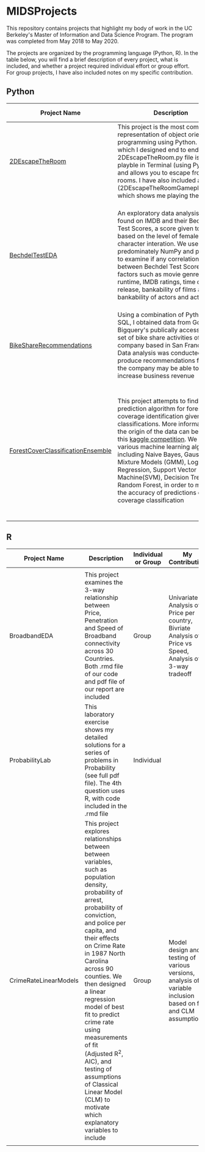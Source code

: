 # MIDSProjects

This repository contains projects that highlight my body of work in the UC Berkeley's Master of Information and Data Science Program.  The program was completed from May 2018 to May 2020.

The projects are organized by the programming language (Python, R).  In the table below, you will find a brief description of every project, what is included, and whether a project required individual effort or group effort.  For group projects, I have also included notes on my specific contribution. 

## Python 

|Project Name|Description|Individual or Group|My Contribution|
|---|---|---|---|
|[2DEscapeTheRoom](https://github.com/dwang-ischool/MIDSProjects/tree/master/Python/2DEscapeTheRoom)|This project is the most complete representation of object oriented programming using Python. A game which I designed end to end, the 2DEscapeTheRoom.py file is a playble in Terminal (using Python 3), and allows you to escape from 1-4 rooms. I have also included a video (2DEscapeTheRoomGameplay.mp4), which shows me playing the game.|Individual||
|[BechdelTestEDA](https://github.com/dwang-ischool/MIDSProjects/tree/master/Python/BechdelTestEDA)|An exploratory data analysis of films found on IMDB and their Bechdel Test Scores, a score given to movies based on the level of female character interation.  We use Python, predominately NumPy and pandas, to examine if any correlations exist between Bechdel Test Scores and factors such as movie genres, runtime, IMDB ratings, time of film release, bankability of films and the bankability of actors and actresses|Group|Pre-analysis data processing such as table joining, Analysis of Bechdel score correlation with movie genres, movie runtime and IMDB ratings, and bankability of top 50 films|
|[BikeShareRecommendations](https://github.com/dwang-ischool/MIDSProjects/tree/master/Python/BikeShareRecommendations)|Using a combination of Python and SQL, I obtained data from Google Bigquery's publically accessble data set of bike share activities of a company based in San Francisco.  Data analysis was conducted to produce recommendations for how the company may be able to increase business revenue|Individual||
|[ForestCoverClassificationEnsemble](https://github.com/dwang-ischool/MIDSProjects/tree/master/Python/ForestCoverClassificationEnsemble)|This project attempts to find the best prediction algorithm for forest coverage identification given 7 classifications.  More information for the origin of the data can be found at this [kaggle competition](https://www.kaggle.com/c/forest-cover-type-prediction).  We used various machine learning algorithms, including Naive Bayes, Gaussian Mixture Models (GMM), Logistic Regression, Support Vector Machine(SVM), Decision Tree, and Random Forest, in order to maximize the accuracy of predictions on forest coverage classification|Group|Bivariate EDA, Data Transformation and Features selection, Full design of both Binary and Multinomial Naive Bayes Algorithms, Full design of GMM algorithm using Principal Component analysis, Compilation of all code|

## R
|Project Name|Description|Individual or Group|My Contribution|
|---|---|---|---|
|||||
|BroadbandEDA|This project examines the 3-way relationship between Price, Penetration and Speed of Broadband connectivity across 30 Countries. Both .rmd file of our code and pdf file of our report are included|Group|Univariate Analysis of Price per country, Bivriate Analysis of Price vs Speed, Analysis of 3-way tradeoff|
|ProbabilityLab|This laboratory exercise shows my detailed solutions for a series of problems in Probability (see full pdf file).  The 4th question uses R, with code included in the .rmd file|Individual||
|CrimeRateLinearModels|This project explores relationships between between variables, such as population density, probability of arrest, probability of conviction, and police per capita, and their effects on Crime Rate in 1987 North Carolina across 90 counties.  We then designed a linear regression model of best fit to predict crime rate using measurements of fit (Adjusted R<sup>2</sup>, AIC), and testing of assumptions of Classical Linear Model (CLM) to motivate which explanatory variables to include|Group|Model design and testing of various versions, analysis of variable inclusion based on fit and CLM assumptions|
|||||

